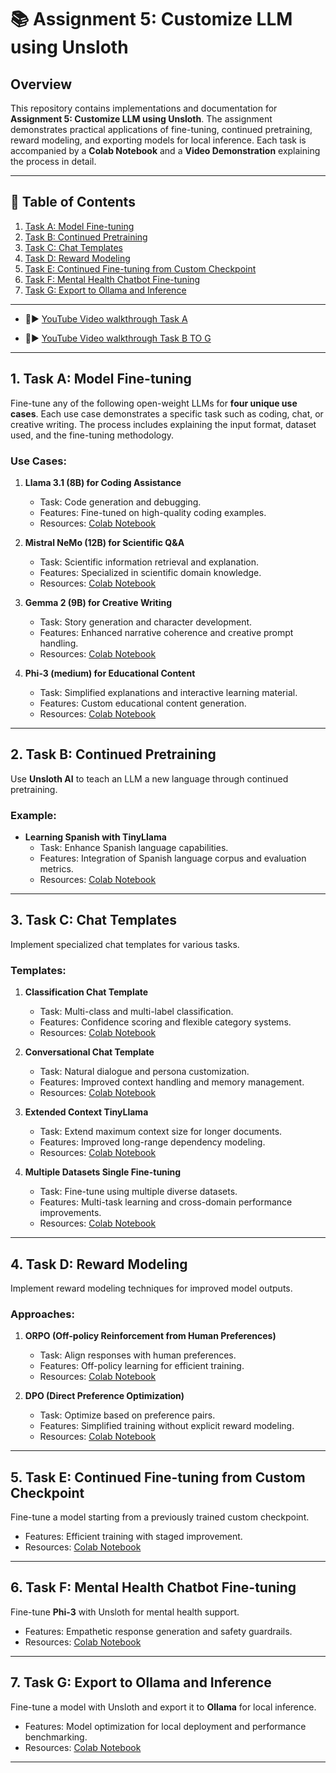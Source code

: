 # 📚 Assignment 5: Customize LLM using Unsloth

## Overview

This repository contains implementations and documentation for **Assignment 5: Customize LLM using Unsloth**. The assignment demonstrates practical applications of fine-tuning, continued pretraining, reward modeling, and exporting models for local inference. Each task is accompanied by a **Colab Notebook** and a **Video Demonstration** explaining the process in detail.

---

## 🎯 Table of Contents

1. [Task A: Model Fine-tuning](#1-task-a-model-fine-tuning)
2. [Task B: Continued Pretraining](#2-task-b-continued-pretraining)
3. [Task C: Chat Templates](#3-task-c-chat-templates)
4. [Task D: Reward Modeling](#4-task-d-reward-modeling)
5. [Task E: Continued Fine-tuning from Custom Checkpoint](#5-task-e-continued-fine-tuning-from-custom-checkpoint)
6. [Task F: Mental Health Chatbot Fine-tuning](#6-task-f-mental-health-chatbot-fine-tuning)
7. [Task G: Export to Ollama and Inference](#7-task-g-export-to-ollama-and-inference)

---
- 🎥▶️  [YouTube Video walkthrough Task A](https://youtu.be/9V6s4rg4mJw)

- 🎥▶️  [YouTube Video walkthrough Task B TO G](https://youtu.be/dqjPvYkBq_Q)
---
## 1. Task A: Model Fine-tuning

Fine-tune any of the following open-weight LLMs for **four unique use cases**. Each use case demonstrates a specific task such as coding, chat, or creative writing. The process includes explaining the input format, dataset used, and the fine-tuning methodology.



### Use Cases:
1. **Llama 3.1 (8B) for Coding Assistance**
   - Task: Code generation and debugging.
   - Features: Fine-tuned on high-quality coding examples.
   - Resources: [Colab Notebook](https://colab.research.google.com/drive/1qXI8MVEa4oLnTGlCEe630mwOYXSEUo5d?usp=sharing)

2. **Mistral NeMo (12B) for Scientific Q&A**
   - Task: Scientific information retrieval and explanation.
   - Features: Specialized in scientific domain knowledge.
   - Resources: [Colab Notebook](https://colab.research.google.com/drive/1tGmTHnzMKJ9ooriev1tr2dKQhsxa54dM?usp=sharing)

3. **Gemma 2 (9B) for Creative Writing**
   - Task: Story generation and character development.
   - Features: Enhanced narrative coherence and creative prompt handling.
   - Resources: [Colab Notebook](https://colab.research.google.com/drive/16M-elSBS8yvvf_aDSN4g2lS6pyc6p3Gv?usp=sharing) 

4. **Phi-3 (medium) for Educational Content**
   - Task: Simplified explanations and interactive learning material.
   - Features: Custom educational content generation.
   - Resources: [Colab Notebook](https://colab.research.google.com/drive/1NaiEXmf6eCcyb8qC2oezwaQGmYexILY3?usp=sharing) 

---

## 2. Task B: Continued Pretraining

Use **Unsloth AI** to teach an LLM a new language through continued pretraining.

### Example:
- **Learning Spanish with TinyLlama**
  - Task: Enhance Spanish language capabilities.
  - Features: Integration of Spanish language corpus and evaluation metrics.
  - Resources: [Colab Notebook](https://colab.research.google.com/drive/16CAiE0qB9gezP4joLrMNVo50xacOdGGe?usp=sharing)

---

## 3. Task C: Chat Templates

Implement specialized chat templates for various tasks.

### Templates:
1. **Classification Chat Template**
   - Task: Multi-class and multi-label classification.
   - Features: Confidence scoring and flexible category systems.
   - Resources: [Colab Notebook](https://colab.research.google.com/drive/1-f2V8DoDV_9bTJqphUfv2smzcy4JGpk2?usp=sharing)

2. **Conversational Chat Template**
   - Task: Natural dialogue and persona customization.
   - Features: Improved context handling and memory management.
   - Resources: [Colab Notebook](https://colab.research.google.com/drive/1ywPmEfQBSwnPmXre_O0gBD_xYUJcqhX4?usp=sharing)

3. **Extended Context TinyLlama**
   - Task: Extend maximum context size for longer documents.
   - Features: Improved long-range dependency modeling.
   - Resources: [Colab Notebook](https://colab.research.google.com/drive/1NiR6mTuYOG-2b_3WdOU52IqKWhzKKJNV?usp=sharing)

4. **Multiple Datasets Single Fine-tuning**
   - Task: Fine-tune using multiple diverse datasets.
   - Features: Multi-task learning and cross-domain performance improvements.
   - Resources: [Colab Notebook](https://colab.research.google.com/drive/1NjzfkYFD-WnRNPNvI9D2rhxJ8FWFf-Cl?usp=sharing)

---

## 4. Task D: Reward Modeling

Implement reward modeling techniques for improved model outputs.

### Approaches:
1. **ORPO (Off-policy Reinforcement from Human Preferences)**
   - Task: Align responses with human preferences.
   - Features: Off-policy learning for efficient training.
   - Resources: [Colab Notebook](https://colab.research.google.com/drive/1fIliyvNK3YM9WaYdeGZdH471SMFm7EK8?usp=sharing) 

2. **DPO (Direct Preference Optimization)**
   - Task: Optimize based on preference pairs.
   - Features: Simplified training without explicit reward modeling.
   - Resources: [Colab Notebook](https://colab.research.google.com/drive/1IFe-B_xJbMMYD74S0RYMwuiCNvQiQvlK?usp=sharing)

---

## 5. Task E: Continued Fine-tuning from Custom Checkpoint

Fine-tune a model starting from a previously trained custom checkpoint.

- Features: Efficient training with staged improvement.
- Resources: [Colab Notebook](https://colab.research.google.com/drive/1d8pvMPuvV_w9B7G_2xqNwm0sRmKIDOUA?usp=sharing)

---

## 6. Task F: Mental Health Chatbot Fine-tuning

Fine-tune **Phi-3** with Unsloth for mental health support.

- Features: Empathetic response generation and safety guardrails.
- Resources: [Colab Notebook](https://colab.research.google.com/drive/164fmnlmvNsJHeBV55B-4arRztSXMyaJE?usp=sharing)

---

## 7. Task G: Export to Ollama and Inference

Fine-tune a model with Unsloth and export it to **Ollama** for local inference.

- Features: Model optimization for local deployment and performance benchmarking.
- Resources: [Colab Notebook](https://colab.research.google.com/drive/1iYyIW9C11z7lspbMQvn3zYj1WCVCLdfq?usp=sharing)

---